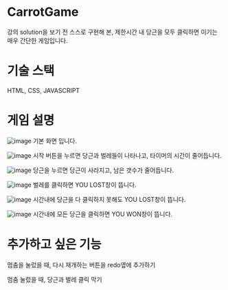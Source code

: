 # CarrotGame
강의 solution을 보기 전 스스로 구현해 본, 제한시간 내 당근을 모두 클릭하면 이기는 매우 간단한 게임입니다.

# 기술 스택
HTML, CSS, JAVASCRIPT

# 게임 설명
![image](https://user-images.githubusercontent.com/66080362/147873964-0a4ce545-ad58-4e02-87db-0238272f2adc.png)
기본 화면 입니다.

![image](https://user-images.githubusercontent.com/66080362/147873986-8f0ccf27-7113-492c-8f1d-d247210d0eed.png)
시작 버튼을 누르면 당근과 벌레들이 나타나고, 타이머의 시간이 줄어듭니다.

![image](https://user-images.githubusercontent.com/66080362/147874018-884462d8-23ab-4d78-b235-ff76f978145f.png)
당근을 누르면 당근이 사라지고, 남은 갯수가 줄어듭니다.

![image](https://user-images.githubusercontent.com/66080362/147874085-c3761b06-536f-4896-92d9-4353cdd5d3d7.png)
벌레를 클릭하면 YOU LOST창이 뜹니다.

![image](https://user-images.githubusercontent.com/66080362/147874116-5f9cd247-a8ad-43ad-beb9-0db716f48c4f.png)
시간내에 당근을 다 클릭하지 못해도 YOU LOST창이 뜹니다.

![image](https://user-images.githubusercontent.com/66080362/147874103-d7049854-6be0-4cec-9b68-f560306ae6b0.png)
시간내에 모든 당근을 클릭하면 YOU WON창이 뜹니다.

# 추가하고 싶은 기능
멈춤을 눌렀을 때, 다시 재개하는 버튼을 redo옆에 추가하기

멈춤 눌렀을 때, 당근과 벌레 클릭 막기
